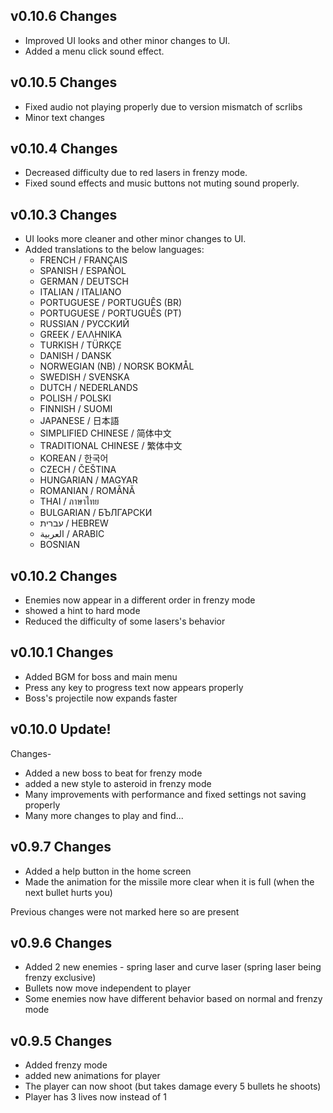 ## v0.10.6 Changes 

- Improved UI looks and other minor changes to UI.
- Added a menu click sound effect.

## v0.10.5 Changes 

- Fixed audio not playing properly due to version mismatch of scrlibs
- Minor text changes

## v0.10.4 Changes 

- Decreased difficulty due to red lasers in frenzy mode.
- Fixed sound effects and music buttons not muting sound properly.

## v0.10.3 Changes

- UI looks more cleaner and other minor changes to UI.
- Added translations to the below languages:
  - FRENCH / FRANÇAIS
  - SPANISH / ESPAÑOL
  - GERMAN / DEUTSCH
  - ITALIAN / ITALIANO
  - PORTUGUESE / PORTUGUÊS (BR)
  - PORTUGUESE / PORTUGUÊS (PT)
  - RUSSIAN / РУССКИЙ
  - GREEK / ΕΛΛΗΝΙΚΑ
  - TURKISH / TÜRKÇE
  - DANISH / DANSK
  - NORWEGIAN (NB) / NORSK BOKMÅL
  - SWEDISH / SVENSKA
  - DUTCH / NEDERLANDS
  - POLISH / POLSKI
  - FINNISH / SUOMI
  - JAPANESE / 日本語
  - SIMPLIFIED CHINESE / 简体中文
  - TRADITIONAL CHINESE / 繁体中文
  - KOREAN / 한국어
  - CZECH / ČEŠTINA
  - HUNGARIAN / MAGYAR
  - ROMANIAN / ROMÂNĂ
  - THAI / ภาษาไทย
  - BULGARIAN / БЪЛГАРСКИ
  - עברית / HEBREW
  - العربية / ARABIC
  - BOSNIAN

## v0.10.2 Changes 

- Enemies now appear in a different order in frenzy mode
- showed a hint to hard mode
- Reduced the difficulty of some lasers's behavior

## v0.10.1 Changes

- Added BGM for boss and main menu
- Press any key to progress text now appears properly
- Boss's projectile now expands faster

## v0.10.0 Update! 

Changes- 

- Added a new boss to beat for frenzy mode
- added a new style to asteroid in frenzy mode
- Many improvements with performance and fixed settings not saving properly
- Many more changes to play and find...

## v0.9.7 Changes

- Added a help button in the home screen
- Made the animation for the missile more clear when it is full (when the next bullet hurts you)

Previous changes were not marked here so are present

## v0.9.6 Changes

- Added 2 new enemies - spring laser and curve laser (spring laser being frenzy exclusive)
- Bullets now move independent to player
- Some enemies now have different behavior based on normal and frenzy mode

## v0.9.5 Changes

- Added frenzy mode
- added new animations for player
- The player can now shoot (but takes damage every 5 bullets he shoots)
- Player has 3 lives now instead of 1

